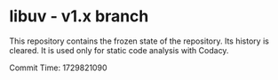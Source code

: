 # libuv - v1.x branch

This repository contains the frozen state of the repository.
Its history is cleared. It is used only for static code
analysis with Codacy.

Commit Time: 1729821090